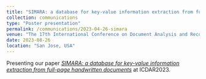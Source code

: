 ```yaml
---
title: "SIMARA: a database for key-value information extraction from full-page handwritten documents"
collection: communications
type: "Poster presentation"
permalink: /communications/2023-04-26-simara
venue: "The 17th International Conference on Document Analysis and Recognition"
date: 2023-08-26
location: "San Jose, USA"
---
```


Presenting our paper [*SIMARA: a database for key-value information extraction from full-page handwritten documents*](/publication/2023-04-26-simara.md) at ICDAR2023.